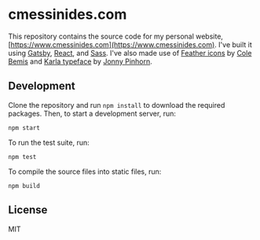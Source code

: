 # cmessinides.com
This repository contains the source code for my personal website, [https://www.cmessinides.com](https://www.cmessinides.com). I've built it using [Gatsby](https://www.gatsbyjs.org), [React](https://reactjs.org), and [Sass](https://sass-lang.com). I've also made use of [Feather icons](https://feathericons.com) by [Cole Bemis](https://colebemis.com) and [Karla typeface](https://fonts.google.com/specimen/Karla) by [Jonny Pinhorn](https://github.com/jonpinhorn).

## Development

Clone the repository and run `npm install` to download the required packages. Then, to start a development server, run:

```
npm start
```

To run the test suite, run:

```
npm test
```

To compile the source files into static files, run:

```
npm build
```

## License
MIT
